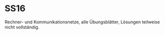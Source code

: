 # SS16
Rechner- und Kommunikationsnetze, alle Übungsblätter, Lösungen teilweise nicht vollständig. 

